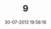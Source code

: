 ---
layout: post
title:  "9"
date: 30-07-2013 19:58:16
categories: jekyll update
language: 'en'
image: 009.png
---
